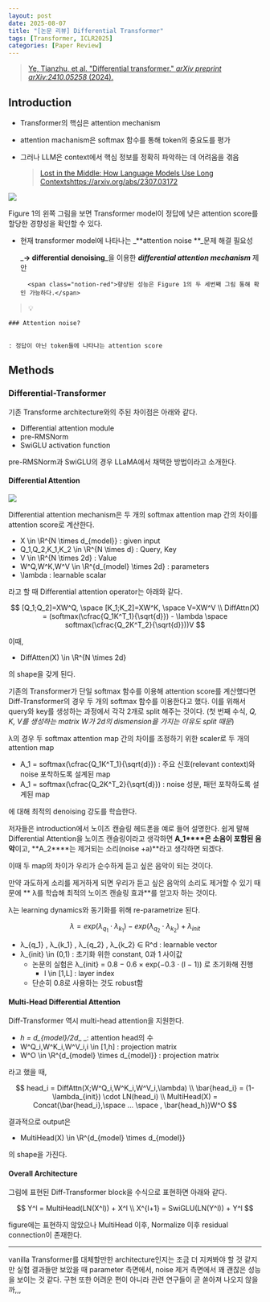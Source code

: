 ```yaml
---
layout: post
date: 2025-08-07
title: "[논문 리뷰] Differential Transformer"
tags: [Transformer, ICLR2025]
categories: [Paper Review]
---
```


> [Ye, Tianzhu, et al. "Differential transformer." ](https://arxiv.org/abs/2410.05258)[_arXiv preprint arXiv:2410.05258_](https://arxiv.org/abs/2410.05258)[ (2024).](https://arxiv.org/abs/2410.05258)



## Introduction

- Transformer의 핵심은 attention mechanism
- attention machanism은 softmax 함수를 통해 token의 중요도를 평가
- 그러나 LLM은 context에서 핵심 정보를 정확히 파악하는 데 어려움을 겪음

	> [Lost in the Middle: How Language Models Use Long Contextshttps://arxiv.org/abs/2307.03172](https://arxiv.org/abs/2307.03172)


![](https://prod-files-secure.s3.us-west-2.amazonaws.com/542b861c-36a8-4051-84e5-8804b6728dba/9083ea56-691a-4752-ae26-47f403431ac8/image.png?X-Amz-Algorithm=AWS4-HMAC-SHA256&X-Amz-Content-Sha256=UNSIGNED-PAYLOAD&X-Amz-Credential=ASIAZI2LB466UR5FRXQB%2F20250825%2Fus-west-2%2Fs3%2Faws4_request&X-Amz-Date=20250825T004123Z&X-Amz-Expires=3600&X-Amz-Security-Token=IQoJb3JpZ2luX2VjEPj%2F%2F%2F%2F%2F%2F%2F%2F%2F%2FwEaCXVzLXdlc3QtMiJHMEUCIFrSiLqvZN4fp5%2Fw9vhnoFQ6qKQk6%2BJBIK7%2FtHmoQF8BAiEApxncfJfnaJ6hW4d4tOvwC9lbfAOgO4Au05IRWxZ0QS4q%2FwMIURAAGgw2Mzc0MjMxODM4MDUiDCUGks3nZujmCZooIircAzXaZXSpKx6%2B4cVC%2BdzQIimik%2Bth4YuHv2E11hKuUdtc4H4G%2BzjMB8C0xRBW4qvxAG1Gq8u9a8xwEZnsWMGXWNMKPpnHpGyTIa0PvPmT%2FDJdU1liugaFLk27FQ8xeIByhrMWJTahslTzp6AnoDS%2BNQtaD7KR9qd9UPg9S1MMMjA30XkiGhQww5V3yY2bQ14pzPILSxwrM5OWGPy%2BSgkgkEg6k5WYMzLVZhXOoqQ3eWAWNJ2XLLLWylgzvBvHVBRLXHuOeL%2BKLfArAVSAxNn%2Bco9E%2BGLJK6WNHoaB5qZ%2B8VEJImVM98%2BmC%2F67t8KLZNzh8GAuAXoZLjefnWQmtdL6NmvAs%2Bg8jnHExGb5ZAjUK%2BCq11PZyxyI8e16jX9FPKEJDehBj4%2BbX2qQzG%2F2SSyOKPVhI8p%2BPvt2DKKtKwrEPmIHfORup%2BNa9brKRLoSQBvmhHY3XGvIS1MH5vG%2BPPEsk7eoYEPwedNPn2B818L4uJwTd0Dr5lKxeskEbyv3DUih6ORMWfcQEPeLvWeGdiciqnWchFuNDmIrozne0zcy08XUYCmfOuQhFLK5f2%2BtthJXg5dgsQKaZ4iPjoQs7Clbdrpkl07CYynjxkzL0z7UlFwfUEOz8JiwV1bOxt%2FfMKjHrsUGOqUBFH7pgL9Ni0VZfK0psgyClUNLNQP5sMMuIOgTUh2u05O3v1kkHJTtvjHmf1%2FdK07EtBMuLugLrNVl0q%2B1cEuWhpfLmq%2ByDzrEmLHOBCcNcikE5pIIFZDzm5V0WUSUnMAUanBnB94lRqhdZBy%2FSWIYLYxZwmXVD0lGzOKUez6PdPwirze9jb3SV908yPqTvrIKYHkKTbztVLbXdK3XOMMRhYkzSgCi&X-Amz-Signature=6fea9539557db33ab2bf2d25775771a9ebb02ff9828dd1b8d85ad3564e60fb3b&X-Amz-SignedHeaders=host&x-amz-checksum-mode=ENABLED&x-id=GetObject)


Figure 1의 왼쪽 그림을 보면 Transformer model이 정답에 낮은 attention score를 할당한 경향성을 확인할 수 있다.

- 현재 transformer model에 나타나는 _**attention noise **_문제 해결 필요성

	_**→ differential denoising**_을 이용한 _**differential attention mechanism**_ 제안


		<span class="notion-red">향상된 성능은 Figure 1의 두 세번째 그림 통해 확인 가능하다.</span>


> 💡 


	### Attention noise?


	: 정답이 아닌 token들에 나타나는 attention score



## Methods



### Differential-Transformer


기존 Transforme architecture와의 주된 차이점은 아래와 같다.

- Differential attention module
- pre-RMSNorm
- SwiGLU activation function

pre-RMSNorm과 SwiGLU의 경우 LLaMA에서 채택한 방법이라고 소개한다.



#### Differential Attention


![](https://prod-files-secure.s3.us-west-2.amazonaws.com/542b861c-36a8-4051-84e5-8804b6728dba/116d70b2-1963-4810-9167-f4c7d8a06e8f/image.png?X-Amz-Algorithm=AWS4-HMAC-SHA256&X-Amz-Content-Sha256=UNSIGNED-PAYLOAD&X-Amz-Credential=ASIAZI2LB466UR5FRXQB%2F20250825%2Fus-west-2%2Fs3%2Faws4_request&X-Amz-Date=20250825T004123Z&X-Amz-Expires=3600&X-Amz-Security-Token=IQoJb3JpZ2luX2VjEPj%2F%2F%2F%2F%2F%2F%2F%2F%2F%2FwEaCXVzLXdlc3QtMiJHMEUCIFrSiLqvZN4fp5%2Fw9vhnoFQ6qKQk6%2BJBIK7%2FtHmoQF8BAiEApxncfJfnaJ6hW4d4tOvwC9lbfAOgO4Au05IRWxZ0QS4q%2FwMIURAAGgw2Mzc0MjMxODM4MDUiDCUGks3nZujmCZooIircAzXaZXSpKx6%2B4cVC%2BdzQIimik%2Bth4YuHv2E11hKuUdtc4H4G%2BzjMB8C0xRBW4qvxAG1Gq8u9a8xwEZnsWMGXWNMKPpnHpGyTIa0PvPmT%2FDJdU1liugaFLk27FQ8xeIByhrMWJTahslTzp6AnoDS%2BNQtaD7KR9qd9UPg9S1MMMjA30XkiGhQww5V3yY2bQ14pzPILSxwrM5OWGPy%2BSgkgkEg6k5WYMzLVZhXOoqQ3eWAWNJ2XLLLWylgzvBvHVBRLXHuOeL%2BKLfArAVSAxNn%2Bco9E%2BGLJK6WNHoaB5qZ%2B8VEJImVM98%2BmC%2F67t8KLZNzh8GAuAXoZLjefnWQmtdL6NmvAs%2Bg8jnHExGb5ZAjUK%2BCq11PZyxyI8e16jX9FPKEJDehBj4%2BbX2qQzG%2F2SSyOKPVhI8p%2BPvt2DKKtKwrEPmIHfORup%2BNa9brKRLoSQBvmhHY3XGvIS1MH5vG%2BPPEsk7eoYEPwedNPn2B818L4uJwTd0Dr5lKxeskEbyv3DUih6ORMWfcQEPeLvWeGdiciqnWchFuNDmIrozne0zcy08XUYCmfOuQhFLK5f2%2BtthJXg5dgsQKaZ4iPjoQs7Clbdrpkl07CYynjxkzL0z7UlFwfUEOz8JiwV1bOxt%2FfMKjHrsUGOqUBFH7pgL9Ni0VZfK0psgyClUNLNQP5sMMuIOgTUh2u05O3v1kkHJTtvjHmf1%2FdK07EtBMuLugLrNVl0q%2B1cEuWhpfLmq%2ByDzrEmLHOBCcNcikE5pIIFZDzm5V0WUSUnMAUanBnB94lRqhdZBy%2FSWIYLYxZwmXVD0lGzOKUez6PdPwirze9jb3SV908yPqTvrIKYHkKTbztVLbXdK3XOMMRhYkzSgCi&X-Amz-Signature=26533b0fa3515b2048b2c5a54b033840b637f452a5e5cd95cb07ee7cbd852b30&X-Amz-SignedHeaders=host&x-amz-checksum-mode=ENABLED&x-id=GetObject)


Differential attention mechanism은 두 개의 softmax attention map 간의 차이를 attention score로 계산한다.

- X \in \R^{N \times d\_{model}} : given input
- Q\_1,Q\_2,K\_1,K\_2 \in \R^{N \times d} : Query, Key
- V \in \R^{N \times 2d} : Value
- W^Q,W^K,W^V \in \R^{d\_{model} \times 2d} : parameters
- \lambda : learnable scalar

라고 할 때 Differential attention operator는 아래와 같다.


$$
[Q_1;Q_2]=XW^Q, \space [K_1;K_2]=XW^K, \space V=XW^V \\
DiffAttn(X) = (softmax(\cfrac{Q_1K^T_1}{\sqrt{d}}) - \lambda \space softmax(\cfrac{Q_2K^T_2}{\sqrt{d}}))V
$$


이때,

- DiffAtten(X) \in \R^{N \times 2d}

의 shape을 갖게 된다.


기존의 Transformer가 단일 softmax 함수를 이용해 attention score를 계산했다면 Diff-Transformer의 경우 두 개의 softmax 함수를 이용한다고 했다. 이를 위해서 query와 key를 생성하는 과정에서 각각 2개로 split 해주는 것이다. <span class="notion-red">(첫 번째 수식, </span><span class="notion-red">_Q, K, V를 생성하는 matrix W가 2d의 dismension을 가지는 이유도 split 때문_</span><span class="notion-red">)</span>


 λ의 경우 두 softmax attention map 간의 차이를 조정하기 위한 scaler로 두 개의 attention map

- A\_1 = softmax(\cfrac{Q\_1K^T\_1}{\sqrt{d}}) : 주요 신호(relevant context)와 noise 포착하도록 설계된 map
- A\_1 = softmax(\cfrac{Q\_2K^T\_2}{\sqrt{d}}) : noise 성분, 패턴 포착하도록 설계된 map 

에 대해 최적의 denoising 강도를 학습한다.


저자들은 introduction에서 노이즈 캔슬링 헤드폰을 예로 들어 설명한다. 쉽게 말해 Differential Attention을 노이즈 캔슬링이라고 생각하면 **A\_1****은 소음이 포함된 음악**이고, **A\_2****는 제거되는 소리(noise +a)**라고 생각하면 되겠다. 


이때 두 map의 차이가 우리가 순수하게 듣고 싶은 음악이 되는 것이다. 


만약 과도하게 소리를 제거하게 되면 우리가 듣고 싶은 음악의 소리도 제거할 수 있기 때문에 ** λ를 학습해 최적의 노이즈 캔슬링 효과**를 얻고자 하는 것이다.


λ는 learning dynamics와 동기화를 위해 re-parametrize 된다.


$$
\lambda = exp(\lambda_{q_1} \cdot \lambda_{k_1}) - exp(\lambda_{q_2} \cdot \lambda_{k_2}) + \lambda_{init}
$$

- λ\_{q\_1} , λ\_{k\_1} , λ\_{q\_2} , λ\_{k\_2} ∈ R^d : learnable vector
- λ\_{init} \in (0,1) : 초기화 위한 constant, 0과 1 사이값
	- 논문의 실험은 λ\_{init} = 0.8 − 0.6 × exp(−0.3 · (l − 1)) 로 초기화해 진행
		- l \in [1,L] : layer index
	- 단순히 0.8로 사용하는 것도 robust함


#### **Multi-Head Differential Attention**


Diff-Transformer 역시 multi-head attention을 지원한다.

- _h = d\_{model}/2d__ _: attention head의 수
- W^Q\_i,W^K\_i,W^V\_i,i \in [1,h] : projection matrix
- W^O \in \R^{d\_{model} \times d\_{model}} : projection matrix

라고 했을 때,


$$
head_i = DiffAttn(X;W^Q_i,W^K_i,W^V_i,\lambda) \\
\bar{head_i} = (1-\lambda_{init}) \cdot LN(head_i) \\
MultiHead(X) = Concat(\bar{head_i},\space ... \space , \bar{head_h})W^O
$$


결과적으로 output은

- MultiHead(X) \in \R^{d\_{model} \times d\_{model}}

의 shape을 가진다.



#### Overall Architecture


그림에 표현된 Diff-Transformer block을 수식으로 표현하면 아래와 같다.


$$
Y^l = MultiHead(LN(X^l)) + X^l \\
X^{l+1} = SwiGLU(LN(Y^l)) + Y^l
$$


figure에는 표현하지 않았으나 MultiHead 이후, Normalize 이후 residual connection이 존재한다.


---


vanilla Transformer를 대체할만한 architecture인지는 조금 더 지켜봐야 할 것 같지만 실험 결과들만 보았을 때 parameter 측면에서, noise 제거 측면에서 꽤 괜찮은 성능을 보이는 것 같다. 구현 또한 어려운 편이 아니라 관련 연구들이 곧 쏟아져 나오지 않을까,,,

